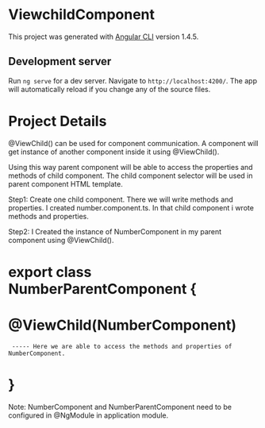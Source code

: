 # ViewchildComponent

This project was generated with [Angular CLI](https://github.com/angular/angular-cli) version 1.4.5.

## Development server

Run `ng serve` for a dev server. Navigate to `http://localhost:4200/`. The app will automatically reload if you change any of the source files.

# Project Details
  
  @ViewChild() can be used for component communication. A component will get instance of another component inside it using @ViewChild().
  
  Using this way parent component will be able to access the properties and methods of child component. The child component selector will be used in parent component HTML template.
  
  Step1: Create one child component. There we will write methods and properties. I created number.component.ts. In that child component i wrote methods and properties. 
  
  Step2: I Created the instance of NumberComponent in my parent component using @ViewChild(). 
  
 # export class NumberParentComponent {
   # @ViewChild(NumberComponent)
     ----- Here we are able to access the methods and properties of NumberComponent.
   # }
    
   Note: NumberComponent and NumberParentComponent need to be configured in @NgModule in application module. 
  
  
